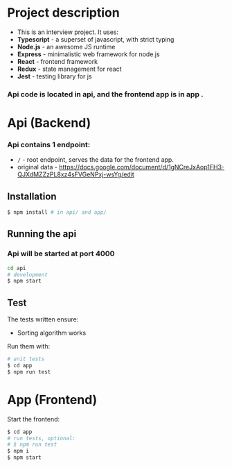 # Project description

- This is an interview project. It uses:
- **Typescript** - a superset of javascript, with strict typing
- **Node.js** - an awesome JS runtime
- **Express** - minimalistic web framework for node.js
- **React** - frontend framework
- **Redux** - state management for react
- **Jest** - testing library for js

### Api code is located in api, and the frontend app is in app .

# Api (Backend)

### Api contains 1 endpoint:

- `/` - root endpoint, serves the data for the frontend app.
- original data - https://docs.google.com/document/d/1gNCreJxAop1FH3-QJXdMZZzPL8xz4sFVGeNPxj-wsYg/edit

## Installation

```bash
$ npm install # in api/ and app/
```

## Running the api

### Api will be started at port 4000

```bash
cd api
# development
$ npm start
```

## Test

The tests written ensure:

- Sorting algorithm works

Run them with:

```bash
# unit tests
$ cd app
$ npm run test
```

# App (Frontend)

Start the frontend:

```bash
$ cd app
# run tests, optional:
# $ npm run test
$ npm i
$ npm start
```
